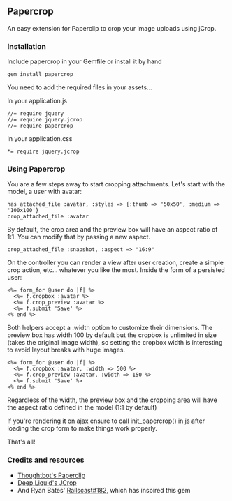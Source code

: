 
## Papercrop
An easy extension for Paperclip to crop your image uploads using jCrop.

### Installation
Include papercrop in your Gemfile or install it by hand

    gem install papercrop

You need to add the required files in your assets...

In your application.js

    //= require jquery
    //= require jquery.jcrop
    //= require papercrop

In your application.css

    *= require jquery.jcrop

### Using Papercrop
You are a few steps away to start cropping attachments. Let's start with the model, a user with avatar:

    has_attached_file :avatar, :styles => {:thumb => '50x50', :medium => '100x100'}
    crop_attached_file :avatar
    
By default, the crop area and the preview box will have an aspect ratio of 1:1. 
You can modify that by passing a new aspect.

    crop_attached_file :snapshot, :aspect => "16:9"
    
On the controller you can render a view after user creation, create a simple crop action, etc... whatever you like the most. Inside the form of a persisted user:

    <%= form_for @user do |f| %>
      <%= f.cropbox :avatar %>
      <%= f.crop_preview :avatar %>
      <%= f.submit 'Save' %>
    <% end %>
    
Both helpers accept a :width option to customize their dimensions. The preview box has width 100 by default but the cropbox is unlimited in size (takes the original image width), so setting the cropbox width is interesting to avoid layout breaks with huge images. 

    <%= form_for @user do |f| %>
      <%= f.cropbox :avatar, :width => 500 %>
      <%= f.crop_preview :avatar, :width => 150 %>
      <%= f.submit 'Save' %>
    <% end %>
    
Regardless of the width, the preview box and the cropping area will have the aspect ratio defined in the model (1:1 by default)  

If you're rendering it on ajax ensure to call init_papercrop() in js after loading the crop form to make things work properly.  

That's all!

### Credits and resources
* [Thoughtbot's Paperclip](https://github.com/thoughtbot/paperclip/)
* [Deep Liquid's JCrop](http://deepliquid.com/content/Jcrop.html)
* And Ryan Bates' [Railscast#182](http://railscasts.com/episodes/182-cropping-images/), which has inspired this gem